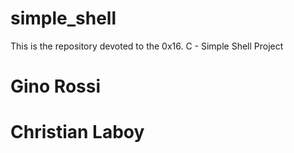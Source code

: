 # simple_shell

This is the repository devoted to the 0x16. C - Simple Shell Project

# Gino Rossi
# Christian Laboy
